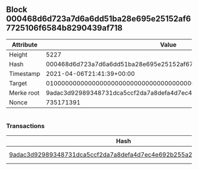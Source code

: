 ## Block 000468d6d723a7d6a6dd51ba28e695e25152af67725106f6584b8290439af718

Attribute | Value
--- | ---
Height | 5227
Hash | 000468d6d723a7d6a6dd51ba28e695e25152af67725106f6584b8290439af718
Timestamp | 2021-04-06T21:41:39+00:00
Target | 0100000000000000000000000000000000000000000000000000000000000000
Merke root | 9adac3d92989348731dca5ccf2da7a8defa4d7ec4e692b255a2cb3695c1f3aba
Nonce | 735171391

```

```

### Transactions

Hash | Amount
--- | ---
[9adac3d92989348731dca5ccf2da7a8defa4d7ec4e692b255a2cb3695c1f3aba](9adac3d92989348731dca5ccf2da7a8defa4d7ec4e692b255a2cb3695c1f3aba.md) | 10.00000000 SKEPTI 
